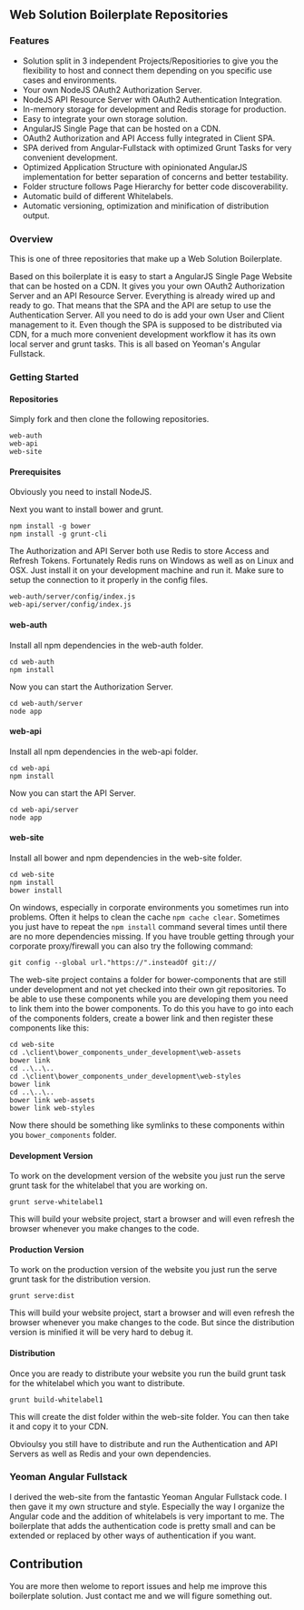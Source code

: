 ## Web Solution Boilerplate Repositories

### Features

- Solution split in 3 independent Projects/Repositiories to give you the flexibility to host and connect them depending on you specific use cases and environments.
- Your own NodeJS OAuth2 Authorization Server.
- NodeJS API Resource Server with OAuth2 Authentication Integration.
- In-memory storage for development and Redis storage for production.
- Easy to integrate your own storage solution.
- AngularJS Single Page that can be hosted on a CDN.
- OAuth2 Authorization and API Access fully integrated in Client SPA.
- SPA derived from Angular-Fullstack with optimized Grunt Tasks for very convenient development.
- Optimized Application Structure with opinionated AngularJS implementation for better separation of concerns and better testability.
- Folder structure follows Page Hierarchy for better code discoverability.
- Automatic build of different Whitelabels.
- Automatic versioning, optimization and minification of distribution output.

### Overview

This is one of three repositories that make up a Web Solution Boilerplate.

Based on this boilerplate it is easy to start a AngularJS Single Page Website that can be hosted on a CDN. It gives you your own OAuth2 Authorization Server and an API Resource Server. Everything is already wired up and ready to go. That means that the SPA and the API are setup to use the Authentication Server. All you need to do is add your own User and Client management to it. Even though the SPA is supposed to be distributed via CDN, for a much more convenient development workflow it has its own local server and grunt tasks. This is all based on Yeoman's Angular Fullstack.

### Getting Started

#### Repositories

Simply fork and then clone the following repositories.

    web-auth
    web-api
    web-site

#### Prerequisites

Obviously you need to install NodeJS.

Next you want to install bower and grunt.

    npm install -g bower
    npm install -g grunt-cli

The Authorization and API Server both use Redis to store Access and Refresh Tokens. Fortunately Redis runs on Windows as well as on Linux and OSX. Just install it on your development machine and run it. Make sure to setup the connection to it properly in the config files.

    web-auth/server/config/index.js
    web-api/server/config/index.js

#### web-auth

Install all npm dependencies in the web-auth folder.

    cd web-auth
    npm install

Now you can start the Authorization Server.

    cd web-auth/server
    node app

#### web-api

Install all npm dependencies in the web-api folder.

    cd web-api
    npm install

Now you can start the API Server.

    cd web-api/server
    node app

#### web-site

Install all bower and npm dependencies in the web-site folder.

    cd web-site
    npm install
    bower install

On windows, especially in corporate environments you sometimes run into problems. Often it helps to clean the cache `npm cache clear`. Sometimes you just have to repeat the `npm install` command several times until there are no more dependencies missing. If you have trouble getting through your corporate proxy/firewall you can also try the following command:

    git config --global url."https://".insteadOf git://

The web-site project contains a folder for bower-components that are still under development and not yet checked into their own git repositories. To be able to use these components while you are developing them you need to link them into the bower components. To do this you have to go into each of the components folders, create a bower link and then register these components like this:

    cd web-site
    cd .\client\bower_components_under_development\web-assets
    bower link
    cd ..\..\..
    cd .\client\bower_components_under_development\web-styles
    bower link
    cd ..\..\..
    bower link web-assets
    bower link web-styles

Now there should be something like symlinks to these components within you `bower_components` folder.

#### Development Version

To work on the development version of the website you just run the serve grunt task for the whitelabel that you are working on.

    grunt serve-whitelabel1

This will build your website project, start a browser and will even refresh the browser whenever you make changes to the code.

#### Production Version

To work on the production version of the website you just run the serve grunt task for the distribution version.

    grunt serve:dist

This will build your website project, start a browser and will even refresh the browser whenever you make changes to the code. But since the distribution version is minified it will be very hard to debug it.

#### Distribution

Once you are ready to distribute your website you run the build grunt task for the whitelabel which you want to distribute.

    grunt build-whitelabel1

This will create the dist folder within the web-site folder. You can then take it and copy it to your CDN.

Obvioulsy you still have to distribute and run the Authentication and API Servers as well as Redis and your own dependencies.

### Yeoman Angular Fullstack

I derived the web-site from the fantastic Yeoman Angular Fullstack code. I then gave it my own structure and style. Especially the way I organize the Angular code and the addition of whitelabels is very important to me. The boilerplate that adds the authentication code is pretty small and can be extended or replaced by other ways of authentication if you want.

## Contribution

You are more then welome to report issues and help me improve this boilerplate solution. Just contact me and we will figure something out.